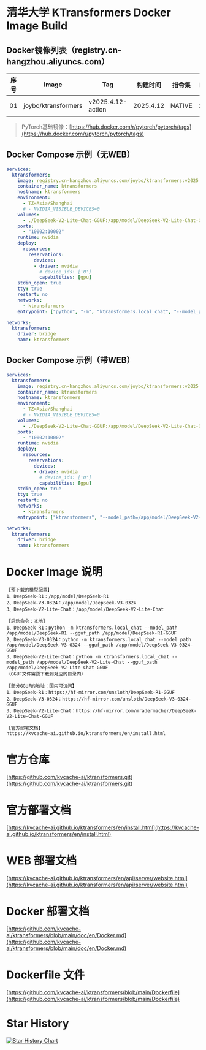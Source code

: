 # 清华大学 KTransformers Docker Image Build
## Docker镜像列表（registry.cn-hangzhou.aliyuncs.com）
|序号|Image|Tag|构建时间|指令集|PyTorch版本|NEW|
| ----------- | ----------- | ----------- | ----------- | ----------- | ----------- | ----------- |
|01|joybo/ktransformers|v2025.4.12-action|2025.4.12|NATIVE|2.6.0+cu126|[最新镜像](https://github.com/IAMJOYBO/ktransformers/actions)|
> PyTorch基础镜像：[https://hub.docker.com/r/pytorch/pytorch/tags](https://hub.docker.com/r/pytorch/pytorch/tags)
## Docker Compose 示例（无WEB）
```yaml
services:
  ktransformers:
    image: registry.cn-hangzhou.aliyuncs.com/joybo/ktransformers:v2025.04.12-action
    container_name: ktransformers
    hostname: ktransformers
    environment:
      - TZ=Asia/Shanghai
      # - NVIDIA_VISIBLE_DEVICES=0
    volumes:
      - ./DeepSeek-V2-Lite-Chat-GGUF:/app/model/DeepSeek-V2-Lite-Chat-GGUF
    ports:
      - "10002:10002"
    runtime: nvidia
    deploy:
      resources:
        reservations:
          devices:
          - driver: nvidia
            # device_ids: ['0']
            capabilities: [gpu]
    stdin_open: true
    tty: true
    restart: no
    networks:
      - ktransformers
    entrypoint: ["python", "-m", "ktransformers.local_chat", "--model_path=/app/model/DeepSeek-V2-Lite-Chat", "--gguf_path=/app/model/DeepSeek-V2-Lite-Chat-GGUF"]

networks:
  ktransformers:
    driver: bridge
    name: ktransformers
```
## Docker Compose 示例（带WEB）
```yaml
services:
  ktransformers:
    image: registry.cn-hangzhou.aliyuncs.com/joybo/ktransformers:v2025.04.12-action-web
    container_name: ktransformers
    hostname: ktransformers
    environment:
      - TZ=Asia/Shanghai
      # - NVIDIA_VISIBLE_DEVICES=0
    volumes:
      - ./DeepSeek-V2-Lite-Chat-GGUF:/app/model/DeepSeek-V2-Lite-Chat-GGUF
    ports:
      - "10002:10002"
    runtime: nvidia
    deploy:
      resources:
        reservations:
          devices:
          - driver: nvidia
            # device_ids: ['0']
            capabilities: [gpu]
    stdin_open: true
    tty: true
    restart: no
    networks:
      - ktransformers
    entrypoint: ["ktransformers", "--model_path=/app/model/DeepSeek-V2-Lite-Chat", "--gguf_path=/app/model/DeepSeek-V2-Lite-Chat-GGUF", "--port=10002", "--web=True"]

networks:
  ktransformers:
    driver: bridge
    name: ktransformers
```
# Docker Image 说明
```
【预下载的模型配置】
1、DeepSeek-R1：/app/model/DeepSeek-R1
2、DeepSeek-V3-0324：/app/model/DeepSeek-V3-0324
3、DeepSeek-V2-Lite-Chat：/app/model/DeepSeek-V2-Lite-Chat

【启动命令：本地】
1、DeepSeek-R1：python -m ktransformers.local_chat --model_path /app/model/DeepSeek-R1 --gguf_path /app/model/DeepSeek-R1-GGUF
2、DeepSeek-V3-0324：python -m ktransformers.local_chat --model_path /app/model/DeepSeek-V3-0324 --gguf_path /app/model/DeepSeek-V3-0324-GGUF
3、DeepSeek-V2-Lite-Chat：python -m ktransformers.local_chat --model_path /app/model/DeepSeek-V2-Lite-Chat --gguf_path /app/model/DeepSeek-V2-Lite-Chat-GGUF
（GGUF文件需要下载到对应的目录内）

【部分GGUF的地址：国内可访问】
1、DeepSeek-R1：https://hf-mirror.com/unsloth/DeepSeek-R1-GGUF
2、DeepSeek-V3-0324：https://hf-mirror.com/unsloth/DeepSeek-V3-0324-GGUF
3、DeepSeek-V2-Lite-Chat：https://hf-mirror.com/mradermacher/DeepSeek-V2-Lite-Chat-GGUF

【官方部署文档】
https://kvcache-ai.github.io/ktransformers/en/install.html
```
# 官方仓库
[https://github.com/kvcache-ai/ktransformers.git](https://github.com/kvcache-ai/ktransformers.git)
# 官方部署文档
[https://kvcache-ai.github.io/ktransformers/en/install.html](https://kvcache-ai.github.io/ktransformers/en/install.html)
# WEB 部署文档
[https://kvcache-ai.github.io/ktransformers/en/api/server/website.html](https://kvcache-ai.github.io/ktransformers/en/api/server/website.html)
# Docker 部署文档
[https://github.com/kvcache-ai/ktransformers/blob/main/doc/en/Docker.md](https://github.com/kvcache-ai/ktransformers/blob/main/doc/en/Docker.md)
# Dockerfile 文件
[https://github.com/kvcache-ai/ktransformers/blob/main/Dockerfile](https://github.com/kvcache-ai/ktransformers/blob/main/Dockerfile)

# Star History

[![Star History Chart](https://api.star-history.com/svg?repos=IAMJOYBO/ktransformers&type=Date)](https://www.star-history.com/#IAMJOYBO/ktransformers&Date)

